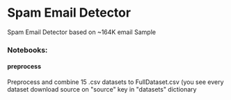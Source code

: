 # Spam Email Detector
 Spam Email Detector based on ~164K email Sample

### Notebooks:
#### preprocess
 Preprocess and combine 15 .csv datasets to FullDataset.csv (you see every dataset download source on "source" key in "datasets" dictionary
